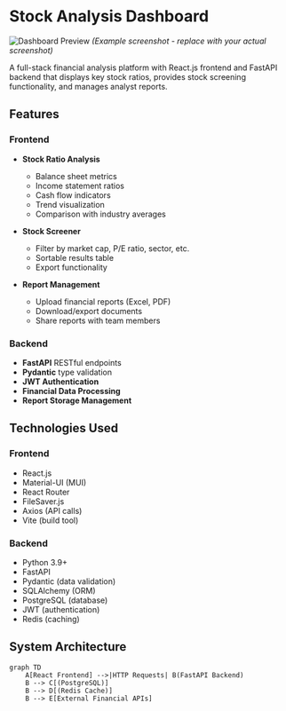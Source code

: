 # Stock Analysis Dashboard

![Dashboard Preview](https://i.imgur.com/JfQ9X8T.png) *(Example screenshot - replace with your actual screenshot)*

A full-stack financial analysis platform with React.js frontend and FastAPI backend that displays key stock ratios, provides stock screening functionality, and manages analyst reports.

## Features

### Frontend
- **Stock Ratio Analysis**
  - Balance sheet metrics
  - Income statement ratios
  - Cash flow indicators
  - Trend visualization
  - Comparison with industry averages

- **Stock Screener**
  - Filter by market cap, P/E ratio, sector, etc.
  - Sortable results table
  - Export functionality

- **Report Management**
  - Upload financial reports (Excel, PDF)
  - Download/export documents
  - Share reports with team members

### Backend
- **FastAPI** RESTful endpoints
- **Pydantic** type validation
- **JWT Authentication**
- **Financial Data Processing**
- **Report Storage Management**

## Technologies Used

### Frontend
- React.js
- Material-UI (MUI)
- React Router
- FileSaver.js
- Axios (API calls)
- Vite (build tool)

### Backend
- Python 3.9+
- FastAPI
- Pydantic (data validation)
- SQLAlchemy (ORM)
- PostgreSQL (database)
- JWT (authentication)
- Redis (caching)

## System Architecture

```mermaid
graph TD
    A[React Frontend] -->|HTTP Requests| B(FastAPI Backend)
    B --> C[(PostgreSQL)]
    B --> D[(Redis Cache)]
    B --> E[External Financial APIs]